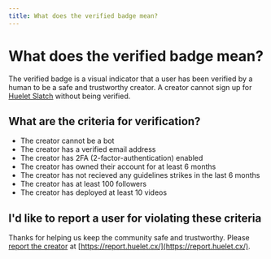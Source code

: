 ```yaml
---
title: What does the verified badge mean?
---
```


# What does the verified badge mean?

The verified badge is a visual indicator that a user has been verified by a human to be a safe and trustworthy creator.
A creator cannot sign up for [Huelet Slatch](/users/what-is-slatch) without being verified.

## What are the criteria for verification?

* The creator cannot be a bot
* The creator has a verified email address
* The creator has 2FA (2-factor-authentication) enabled
* The creator has owned their account for at least 6 months
* The creator has not recieved any guidelines strikes in the last 6 months
* The creator has at least 100 followers
* The creator has deployed at least 10 videos

## I'd like to report a user for violating these criteria

Thanks for helping us keep the community safe and trustworthy. Please [report the creator](https://report.huelet.cx) at [https://report.huelet.cx/](https://report.huelet.cx/).
